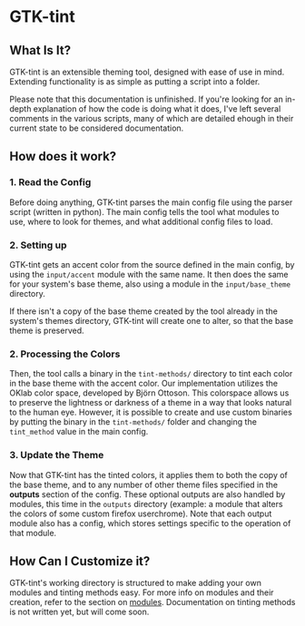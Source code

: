 # GTK-tint
## What Is It?
GTK-tint is an extensible theming tool, designed with ease of use in mind. Extending functionality is as simple as putting a script into a folder.

Please note that this documentation is unfinished. If you're looking for an in-depth explanation of how the code is doing what it does, I've left several comments in the various scripts, many of which are detailed ehough in their current state to be considered documentation.

## How does it work?
### 1. Read the Config
Before doing anything, GTK-tint parses the main config file using the parser script (written in python). The main config tells the tool what modules to use, where to look for themes, and what additional config files to load.

### 2. Setting up
GTK-tint gets an accent color from the source defined in the main config, by using the `input/accent` module with the same name. It then does the same for your system's base theme, also using a module in the `input/base_theme` directory. 

If there isn't a copy of the base theme created by the tool already in the system's themes directory, GTK-tint will create one to alter, so that the base theme is preserved.

### 2. Processing the Colors
Then, the tool calls a binary in the `tint-methods/` directory to tint each color in the base theme with the accent color. Our implementation utilizes the OKlab color space, developed by Björn Ottoson. This colorspace allows us to preserve the lightness or darkness of a theme in a way that looks natural to the human eye. However, it is possible to create and use custom binaries by putting the binary in the `tint-methods/` folder and changing the `tint_method` value in the main config.

### 3. Update the Theme
Now that GTK-tint has the tinted colors, it applies them to both the copy of the base theme, and to any number of other theme files specified in the **outputs** section of the config. These optional outputs are also handled by modules, this time in the `outputs` directory (example: a module that alters the colors of some custom firefox userchrome). Note that each output module also has a config, which stores settings specific to the operation of that module.

## How Can I Customize it?
GTK-tint's working directory is structured to make adding your own modules and tinting methods easy. For more info on modules and their creation, refer to the section on [modules](custom-modules.md). Documentation on tinting methods is not written yet, but will come soon.

